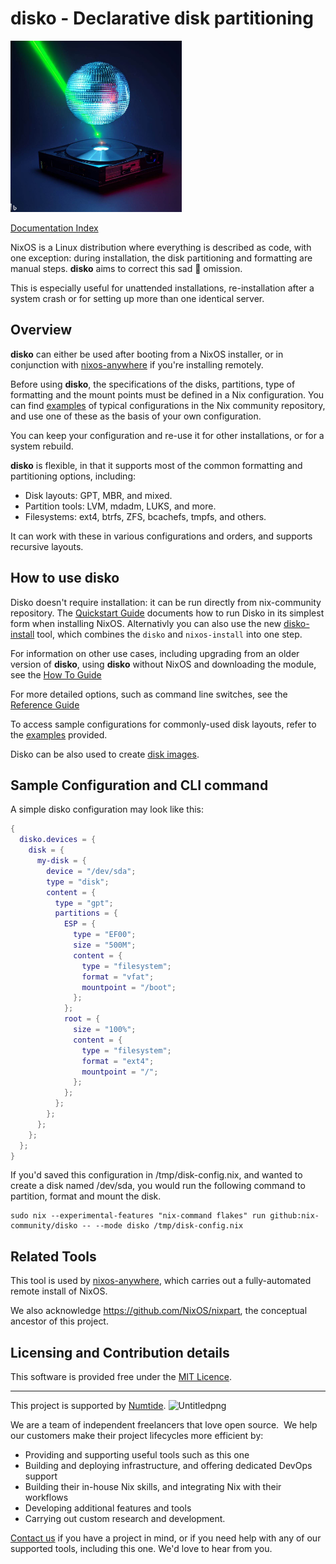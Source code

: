 # disko - Declarative disk partitioning

<!-- Generated with bing image generator (which uses dall-e-2): edge-gpt-image --prompt "Disco ball shooting a laser beam at one hard drive" -->

<img title="" src="./docs/logo.jpeg" alt="Project logo" width="274">

[Documentation Index](./docs/INDEX.md)

NixOS is a Linux distribution where everything is described as code, with one
exception: during installation, the disk partitioning and formatting are manual
steps. **disko** aims to correct this sad 🤡 omission.

This is especially useful for unattended installations, re-installation after a
system crash or for setting up more than one identical server.

## Overview

**disko** can either be used after booting from a NixOS installer, or in
conjunction with [nixos-anywhere](https://github.com/numtide/nixos-anywhere) if
you're installing remotely.

Before using **disko**, the specifications of the disks, partitions, type of
formatting and the mount points must be defined in a Nix configuration. You can
find [examples](./example) of typical configurations in the Nix community
repository, and use one of these as the basis of your own configuration.

You can keep your configuration and re-use it for other installations, or for a
system rebuild.

**disko** is flexible, in that it supports most of the common formatting and
partitioning options, including:

- Disk layouts: GPT, MBR, and mixed.
- Partition tools: LVM, mdadm, LUKS, and more.
- Filesystems: ext4, btrfs, ZFS, bcachefs, tmpfs, and others.

It can work with these in various configurations and orders, and supports
recursive layouts.

## How to use disko

Disko doesn't require installation: it can be run directly from nix-community
repository. The [Quickstart Guide](./docs/quickstart.md) documents how to run
Disko in its simplest form when installing NixOS. Alternativly you can
also use the new [disko-install](./docs/disko-install.md) tool, which combines
the `disko` and `nixos-install` into one step.

For information on other use cases, including upgrading from an older version of
**disko**, using **disko** without NixOS and downloading the module, see the
[How To Guide](./docs/HowTo.md)

For more detailed options, such as command line switches, see the
[Reference Guide](./docs/reference.md)

To access sample configurations for commonly-used disk layouts, refer to the
[examples](./example) provided.

Disko can be also used to create [disk images](./docs/disko-images.md).

## Sample Configuration and CLI command

A simple disko configuration may look like this:

```nix
{
  disko.devices = {
    disk = {
      my-disk = {
        device = "/dev/sda";
        type = "disk";
        content = {
          type = "gpt";
          partitions = {
            ESP = {
              type = "EF00";
              size = "500M";
              content = {
                type = "filesystem";
                format = "vfat";
                mountpoint = "/boot";
              };
            };
            root = {
              size = "100%";
              content = {
                type = "filesystem";
                format = "ext4";
                mountpoint = "/";
              };
            };
          };
        };
      };
    };
  };
}
```

If you'd saved this configuration in /tmp/disk-config.nix, and wanted to create
a disk named /dev/sda, you would run the following command to partition, format
and mount the disk.

```console
sudo nix --experimental-features "nix-command flakes" run github:nix-community/disko -- --mode disko /tmp/disk-config.nix
```

## Related Tools

This tool is used by
[nixos-anywhere](https://github.com/numtide/nixos-anywhere), which carries out a
fully-automated remote install of NixOS.

We also acknowledge https://github.com/NixOS/nixpart, the conceptual ancestor of
this project.

## Licensing and Contribution details

This software is provided free under the
[MIT Licence](https://opensource.org/licenses/MIT).

---

This project is supported by [Numtide](https://numtide.com/).
![Untitledpng](https://codahosted.io/docs/6FCIMTRM0p/blobs/bl-sgSunaXYWX/077f3f9d7d76d6a228a937afa0658292584dedb5b852a8ca370b6c61dabb7872b7f617e603f1793928dc5410c74b3e77af21a89e435fa71a681a868d21fd1f599dd10a647dd855e14043979f1df7956f67c3260c0442e24b34662307204b83ea34de929d)

We are a team of independent freelancers that love open source.  We help our
customers make their project lifecycles more efficient by:

- Providing and supporting useful tools such as this one
- Building and deploying infrastructure, and offering dedicated DevOps support
- Building their in-house Nix skills, and integrating Nix with their workflows
- Developing additional features and tools
- Carrying out custom research and development.

[Contact us](https://numtide.com/contact) if you have a project in mind, or if
you need help with any of our supported tools, including this one. We'd love to
hear from you.
